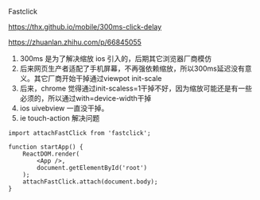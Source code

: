 Fastclick


https://thx.github.io/mobile/300ms-click-delay

https://zhuanlan.zhihu.com/p/66845055

1. 300ms 是为了解决缩放 ios 引入的，后期其它浏览器厂商模仿
2. 后来网页生产者适配了手机屏幕，不再强依赖缩放，所以300ms延迟没有意义。其它厂商开始干掉通过viewpot init-scale
3. 后来，chrome 觉得通过init-scaless=1干掉不好，因为缩放可能还是有一些必须的，所以通过with=device-width干掉
4. ios uivebview 一直没干掉。
5. ie touch-action 解决问题

```
import attachFastClick from 'fastclick';

function startApp() {
    ReactDOM.render(
        <App />,
        document.getElementById('root')
    );
    attachFastClick.attach(document.body);
}
```